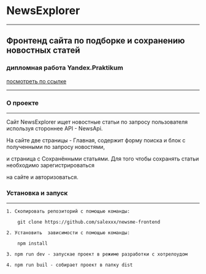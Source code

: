 # **NewsExplorer**
____


## Фронтенд сайта по подборке и сохранению новостных статей

### дипломная работа Yandex.Praktikum

[посмотреть по ссылке](https://salexxx.github.io/newsme-frontend/)
____

### О проекте
____

Сайт NewsExplorer ищет новостные статьи по запросу пользователя используя стороннее API - NewsApi.

На сайте две страницы - Главная, содержит форму поиска и блок с полученными по запросу новостями, 

и страница с Сохранёнными статьями. Для того чтобы сохранять статьи необходимо зарегистрироваться 

на сайте и авторизоваться. 

### Установка и запуск
____

    1. Скопировать репозиторий с помощью команды: 

        git clone https://github.com/salexxx/newsme-frontend
    
    2. Установить  зависимости с помощью команды:

        npm install

    3. npm run dev - запускае проект в режиме разработки с хотрелоудом

    4. npm run buil - собирает проект в папку dist